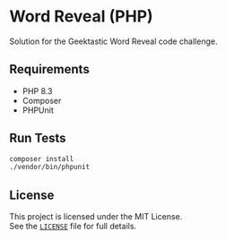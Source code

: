 # Word Reveal (PHP)

Solution for the Geektastic Word Reveal code challenge.

## Requirements

- PHP 8.3
- Composer
- PHPUnit

## Run Tests

```bash
composer install
./vendor/bin/phpunit
```

## License

This project is licensed under the MIT License.  
See the [`LICENSE`](./LICENSE) file for full details.
